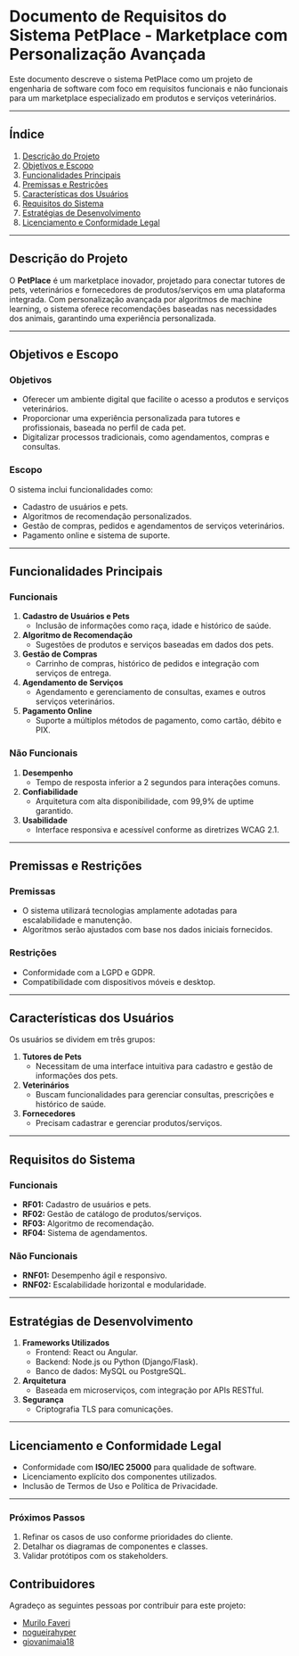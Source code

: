 # Documento de Requisitos do Sistema PetPlace - Marketplace com Personalização Avançada

Este documento descreve o sistema PetPlace como um projeto de engenharia de software com foco em requisitos funcionais e não funcionais para um marketplace especializado em produtos e serviços veterinários.

---

## Índice
1. [Descrição do Projeto](#descrição-do-projeto)
2. [Objetivos e Escopo](#objetivos-e-escopo)
3. [Funcionalidades Principais](#funcionalidades-principais)
4. [Premissas e Restrições](#premissas-e-restrições)
5. [Características dos Usuários](#características-dos-usuários)
6. [Requisitos do Sistema](#requisitos-do-sistema)
7. [Estratégias de Desenvolvimento](#estratégias-de-desenvolvimento)
8. [Licenciamento e Conformidade Legal](#licenciamento-e-conformidade-legal)

---

## Descrição do Projeto
O **PetPlace** é um marketplace inovador, projetado para conectar tutores de pets, veterinários e fornecedores de produtos/serviços em uma plataforma integrada. Com personalização avançada por algoritmos de machine learning, o sistema oferece recomendações baseadas nas necessidades dos animais, garantindo uma experiência personalizada.

---

## Objetivos e Escopo
### Objetivos
- Oferecer um ambiente digital que facilite o acesso a produtos e serviços veterinários.
- Proporcionar uma experiência personalizada para tutores e profissionais, baseada no perfil de cada pet.
- Digitalizar processos tradicionais, como agendamentos, compras e consultas.

### Escopo
O sistema inclui funcionalidades como:
- Cadastro de usuários e pets.
- Algoritmos de recomendação personalizados.
- Gestão de compras, pedidos e agendamentos de serviços veterinários.
- Pagamento online e sistema de suporte.

---

## Funcionalidades Principais
### Funcionais
1. **Cadastro de Usuários e Pets**
   - Inclusão de informações como raça, idade e histórico de saúde.
2. **Algoritmo de Recomendação**
   - Sugestões de produtos e serviços baseadas em dados dos pets.
3. **Gestão de Compras**
   - Carrinho de compras, histórico de pedidos e integração com serviços de entrega.
4. **Agendamento de Serviços**
   - Agendamento e gerenciamento de consultas, exames e outros serviços veterinários.
5. **Pagamento Online**
   - Suporte a múltiplos métodos de pagamento, como cartão, débito e PIX.

### Não Funcionais
1. **Desempenho**
   - Tempo de resposta inferior a 2 segundos para interações comuns.
2. **Confiabilidade**
   - Arquitetura com alta disponibilidade, com 99,9% de uptime garantido.
3. **Usabilidade**
   - Interface responsiva e acessível conforme as diretrizes WCAG 2.1.

---

## Premissas e Restrições
### Premissas
- O sistema utilizará tecnologias amplamente adotadas para escalabilidade e manutenção.
- Algoritmos serão ajustados com base nos dados iniciais fornecidos.

### Restrições
- Conformidade com a LGPD e GDPR.
- Compatibilidade com dispositivos móveis e desktop.

---

## Características dos Usuários
Os usuários se dividem em três grupos:
1. **Tutores de Pets**
   - Necessitam de uma interface intuitiva para cadastro e gestão de informações dos pets.
2. **Veterinários**
   - Buscam funcionalidades para gerenciar consultas, prescrições e histórico de saúde.
3. **Fornecedores**
   - Precisam cadastrar e gerenciar produtos/serviços.

---

## Requisitos do Sistema
### Funcionais
- **RF01:** Cadastro de usuários e pets.
- **RF02:** Gestão de catálogo de produtos/serviços.
- **RF03:** Algoritmo de recomendação.
- **RF04:** Sistema de agendamentos.

### Não Funcionais
- **RNF01:** Desempenho ágil e responsivo.
- **RNF02:** Escalabilidade horizontal e modularidade.

---

## Estratégias de Desenvolvimento
1. **Frameworks Utilizados**
   - Frontend: React ou Angular.
   - Backend: Node.js ou Python (Django/Flask).
   - Banco de dados: MySQL ou PostgreSQL.
2. **Arquitetura**
   - Baseada em microserviços, com integração por APIs RESTful.
3. **Segurança**
   - Criptografia TLS para comunicações.

---

## Licenciamento e Conformidade Legal
- Conformidade com **ISO/IEC 25000** para qualidade de software.
- Licenciamento explícito dos componentes utilizados.
- Inclusão de Termos de Uso e Política de Privacidade.

---

### Próximos Passos
1. Refinar os casos de uso conforme prioridades do cliente.
2. Detalhar os diagramas de componentes e classes.
3. Validar protótipos com os stakeholders.

## Contribuidores

Agradeço as seguintes pessoas por contribuir para este projeto:

- [Murilo Faveri](https://github.com/MuhFaveri)
- [nogueirahyper](https://github.com/nogueirahyper)
- [giovanimaia18](https://github.com/giovanimaia18)

